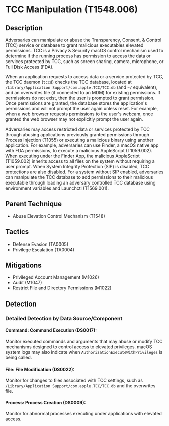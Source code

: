# TCC Manipulation (T1548.006)

## Description
Adversaries can manipulate or abuse the Transparency, Consent, & Control (TCC) service or database to grant malicious executables elevated permissions. TCC is a Privacy & Security macOS control mechanism used to determine if the running process has permission to access the data or services protected by TCC, such as screen sharing, camera, microphone, or Full Disk Access (FDA).

When an application requests to access data or a service protected by TCC, the TCC daemon (`tccd`) checks the TCC database, located at `/Library/Application Support/com.apple.TCC/TCC.db` (and `~/` equivalent), and an overwrites file (if connected to an MDM) for existing permissions. If permissions do not exist, then the user is prompted to grant permission. Once permissions are granted, the database stores the application's permissions and will not prompt the user again unless reset. For example, when a web browser requests permissions to the user's webcam, once granted the web browser may not explicitly prompt the user again.

Adversaries may access restricted data or services protected by TCC through abusing applications previously granted permissions through Process Injection (T1055) or executing a malicious binary using another application. For example, adversaries can use Finder, a macOS native app with FDA permissions, to execute a malicious AppleScript (T1059.002). When executing under the Finder App, the malicious AppleScript (T1059.002) inherits access to all files on the system without requiring a user prompt. When System Integrity Protection (SIP) is disabled, TCC protections are also disabled. For a system without SIP enabled, adversaries can manipulate the TCC database to add permissions to their malicious executable through loading an adversary controlled TCC database using environment variables and Launchctl (T1569.001).



## Parent Technique
- Abuse Elevation Control Mechanism (T1548)

## Tactics
- Defense Evasion (TA0005)
- Privilege Escalation (TA0004)

## Mitigations
- Privileged Account Management (M1026)
- Audit (M1047)
- Restrict File and Directory Permissions (M1022)

## Detection

### Detailed Detection by Data Source/Component
#### Command: Command Execution (DS0017): 
Monitor executed commands and arguments that may abuse or modify TCC mechanisms designed to control access to elevated privileges. macOS system logs may also indicate when `AuthorizationExecuteWithPrivileges` is being called.

#### File: File Modification (DS0022): 
Monitor for changes to files associated with TCC settings, such as `/Library/Application Support/com.apple.TCC/TCC.db` and the overwrites file.

#### Process: Process Creation (DS0009): 
Monitor for abnormal processes executing under applications with elevated access.

